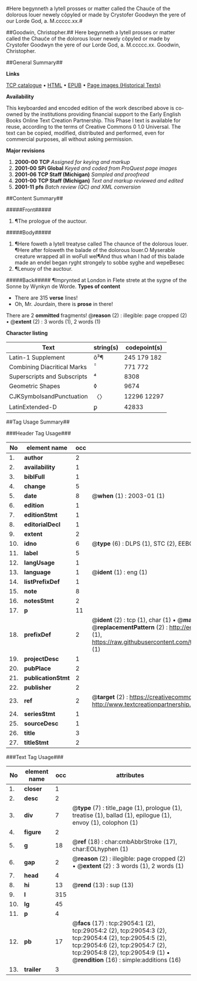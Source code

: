 #Here begynneth a lytell prosses or matter called the Chauc̃e of the dolorous louer newely cõpyled or made by Crystofer  Goodwyn the yere of our Lorde God, a. M.ccccc.xx.#

##Goodwin, Christopher.##
Here begynneth a lytell prosses or matter called the Chauc̃e of the dolorous louer newely cõpyled or made by Crystofer  Goodwyn the yere of our Lorde God, a. M.ccccc.xx.
Goodwin, Christopher.

##General Summary##

**Links**

[TCP catalogue](http://www.ota.ox.ac.uk/tcp/)  • 
[HTML](http://tei.it.ox.ac.uk/tcp/Texts-HTML/free/A01/A01907.html)  • 
[EPUB](http://tei.it.ox.ac.uk/tcp/Texts-EPUB/free/A01/A01907.epub) • 
[Page images (Historical Texts)](https://data.historicaltexts.jisc.ac.uk/view?pubId=eebo-34382691e&pageId=eebo-34382691e-29054-1)

**Availability**

This keyboarded and encoded edition of the
	       work described above is co-owned by the institutions
	       providing financial support to the Early English Books
	       Online Text Creation Partnership. This Phase I text is
	       available for reuse, according to the terms of Creative
	       Commons 0 1.0 Universal. The text can be copied,
	       modified, distributed and performed, even for
	       commercial purposes, all without asking permission.

**Major revisions**

1. __2000-00__ __TCP__ *Assigned for keying and markup*
1. __2001-00__ __SPi Global__ *Keyed and coded from ProQuest page images*
1. __2001-06__ __TCP Staff (Michigan)__ *Sampled and proofread*
1. __2001-00__ __TCP Staff (Michigan)__ *Text and markup reviewed and edited*
1. __2001-11__ __pfs__ *Batch review (QC) and XML conversion*

##Content Summary##

#####Front#####

1. ¶The prologue of the auctour.

#####Body#####

1. ¶Here foweth a lytell treatyse called The chaunce of the dolorous louer.
¶Here after foloweth the balade of the dolorous louer.O Myserable creature wrapped all in woFull wel¶And thus whan I had of this balade made an endeI began ryght strongely to sobbe syghe and wepeBesec
1. ¶Lenuoy of the auctour.

#####Back#####
¶Imprynted at London in Flete strete at the sygne of the Sonne by Wynkyn de Worde.
**Types of content**

  * There are 315 **verse** lines!
  * Oh, Mr. Jourdain, there is **prose** in there!

There are 2 **ommitted** fragments! 
 @__reason__ (2) : illegible: page cropped (2)  •  @__extent__ (2) : 3 words (1), 2 words (1)

**Character listing**


|Text|string(s)|codepoint(s)|
|---|---|---|
|Latin-1 Supplement|õ³¶|245 179 182|
|Combining             Diacritical Marks|̃̄|771 772|
|Superscripts             and Subscripts|⁴|8308|
|Geometric Shapes|◊|9674|
|CJKSymbolsandPunctuation|〈〉|12296 12297|
|LatinExtended-D|ꝑ|42833|

##Tag Usage Summary##

###Header Tag Usage###

|No|element name|occ|attributes|
|---|---|---|---|
|1.|__author__|2||
|2.|__availability__|1||
|3.|__biblFull__|1||
|4.|__change__|5||
|5.|__date__|8| @__when__ (1) : 2003-01 (1)|
|6.|__edition__|1||
|7.|__editionStmt__|1||
|8.|__editorialDecl__|1||
|9.|__extent__|2||
|10.|__idno__|6| @__type__ (6) : DLPS (1), STC (2), EEBO-CITATION (1), OCLC (1), VID (1)|
|11.|__label__|5||
|12.|__langUsage__|1||
|13.|__language__|1| @__ident__ (1) : eng (1)|
|14.|__listPrefixDef__|1||
|15.|__note__|8||
|16.|__notesStmt__|2||
|17.|__p__|11||
|18.|__prefixDef__|2| @__ident__ (2) : tcp (1), char (1)  •  @__matchPattern__ (2) : ([0-9\-]+):([0-9IVX]+) (1), (.+) (1)  •  @__replacementPattern__ (2) : http://eebo.chadwyck.com/downloadtiff?vid=$1&page=$2 (1), https://raw.githubusercontent.com/textcreationpartnership/Texts/master/tcpchars.xml#$1 (1)|
|19.|__projectDesc__|1||
|20.|__pubPlace__|2||
|21.|__publicationStmt__|2||
|22.|__publisher__|2||
|23.|__ref__|2| @__target__ (2) : https://creativecommons.org/publicdomain/zero/1.0/ (1), http://www.textcreationpartnership.org/docs/. (1)|
|24.|__seriesStmt__|1||
|25.|__sourceDesc__|1||
|26.|__title__|3||
|27.|__titleStmt__|2||


###Text Tag Usage###

|No|element name|occ|attributes|
|---|---|---|---|
|1.|__closer__|1||
|2.|__desc__|2||
|3.|__div__|7| @__type__ (7) : title_page (1), prologue (1), treatise (1), ballad (1), epilogue (1), envoy (1), colophon (1)|
|4.|__figure__|2||
|5.|__g__|18| @__ref__ (18) : char:cmbAbbrStroke (17), char:EOLhyphen (1)|
|6.|__gap__|2| @__reason__ (2) : illegible: page cropped (2)  •  @__extent__ (2) : 3 words (1), 2 words (1)|
|7.|__head__|4||
|8.|__hi__|13| @__rend__ (13) : sup (13)|
|9.|__l__|315||
|10.|__lg__|45||
|11.|__p__|4||
|12.|__pb__|17| @__facs__ (17) : tcp:29054:1 (2), tcp:29054:2 (2), tcp:29054:3 (2), tcp:29054:4 (2), tcp:29054:5 (2), tcp:29054:6 (2), tcp:29054:7 (2), tcp:29054:8 (2), tcp:29054:9 (1)  •  @__rendition__ (16) : simple:additions (16)|
|13.|__trailer__|3||

